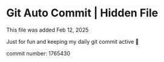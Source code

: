 # Git Auto Commit | Hidden File

This file was added Feb 12, 2025

Just for fun and keeping my daily git commit active 🤪

commit number: 1765430
